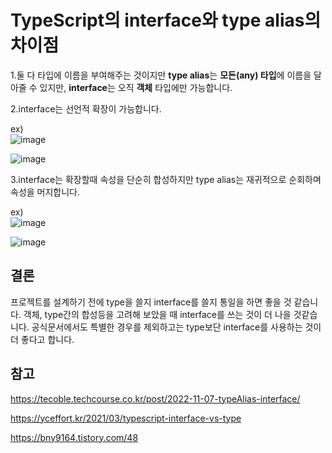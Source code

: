 # TypeScript의 interface와 type alias의 차이점

1.둘 다 타입에 이름을 부여해주는 것이지만 **type alias**는 **모든(any) 타입**에 이름을 달아줄 수 있지만, **interface**는 오직 **객체** 타입에만 가능합니다.

2.interface는 선언적 확장이 가능합니다.

ex)  
![image](https://user-images.githubusercontent.com/90454621/234167812-63a1f736-e062-48d0-b314-7026c54b9044.png)

![image](https://user-images.githubusercontent.com/90454621/234168267-d14230b4-3a41-4b96-b9e2-11c8db75a605.png)

3.interface는 확장할때 속성을 단순히 합성하지만 type alias는 재귀적으로 순회하며 속성을 머지합니다.

ex)   
![image](https://user-images.githubusercontent.com/90454621/234170434-2d3a4e79-bf85-49d2-8f1d-1a0c69849378.png)

![image](https://user-images.githubusercontent.com/90454621/234170985-932e1446-a6b6-47e3-a5f9-32dc9ab26b93.png)


## 결론

프로젝트를 설계하기 전에 type을 쓸지 interface를 쓸지 통일을 하면 좋을 것 같습니다. 객체, type간의 합성등을 고려해 보았을 때 interface를 쓰는 것이 더 나을 것같습니다. 공식문서에서도 특별한 경우를 제외하고는 type보단 interface를 사용하는 것이 더 좋다고 합니다.

## 참고

https://tecoble.techcourse.co.kr/post/2022-11-07-typeAlias-interface/

https://yceffort.kr/2021/03/typescript-interface-vs-type

https://bny9164.tistory.com/48